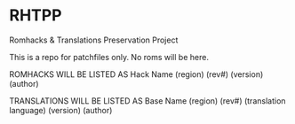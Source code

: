 # RHTPP
Romhacks &amp; Translations Preservation Project

This is a repo for patchfiles only. No roms will be here.


ROMHACKS WILL BE LISTED AS
Hack Name (region) (rev#) (version) (author)

TRANSLATIONS WILL BE LISTED AS
Base Name (region) (rev#) (translation language) (version) (author)
